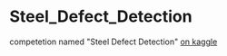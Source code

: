 # Steel_Defect_Detection
competetion named "Steel Defect Detection" [on kaggle](https://www.kaggle.com/c/severstal-steel-defect-detection/notebooks)
